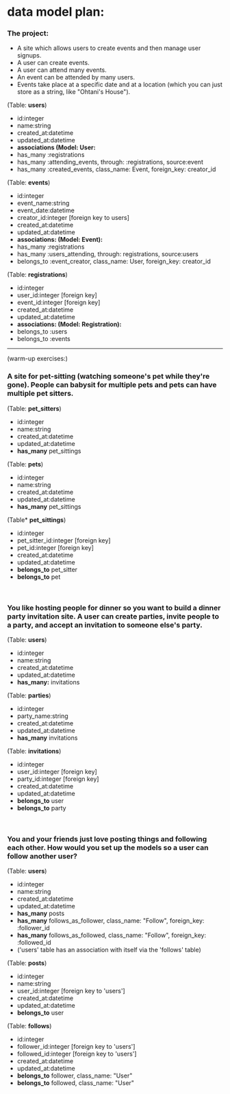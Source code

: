 # data model plan:

### The project:

- A site which allows users to create events and then manage user signups.
- A user can create events. 
- A user can attend many events. 
- An event can be attended by many users. 
- Events take place at a specific date and at a location (which you can just store as a string, like "Ohtani's House").


(Table: **users**)
- id:integer
- name:string
- created_at:datetime
- updated_at:datetime
- **associations (Model: User:**
- has_many :registrations
- has_many :attending_events, through: :registrations, source:event
- has_many :created_events, class_name: Event, foreign_key: creator_id


(Table: **events**)
- id:integer
- event_name:string
- event_date:datetime
- creator_id:integer [foreign key to users]
- created_at:datetime
- updated_at:datetime
- **associations: (Model: Event):**
- has_many :registrations
- has_many :users_attending, through: registrations, source:users
- belongs_to :event_creator, class_name: User, foreign_key: creator_id


(Table: **registrations**)
- id:integer
- user_id:integer [foreign key]
- event_id:integer [foreign key]
- created_at:datetime
- updated_at:datetime
- **associations: (Model: Registration):**
- belongs_to :users
- belongs_to :events

 
<hr>
(warm-up exercises:)

### A site for pet-sitting (watching someone's pet while they're gone). People can babysit for multiple pets and pets can have multiple pet sitters.

(Table: **pet_sitters**)

- id:integer
- name:string
- created_at:datetime
- updated_at:datetime
- **has_many** pet_sittings

(Table: **pets**)

- id:integer
- name:string
- created_at:datetime
- updated_at:datetime
- **has_many** pet_sittings

(Table* **pet_sittings**)

- id:integer
- pet_sitter_id:integer [foreign key]
- pet_id:integer [foreign key]
- created_at:datetime
- updated_at:datetime
- **belongs_to** pet_sitter
- **belongs_to** pet

<br>

### You like hosting people for dinner so you want to build a dinner party invitation site. A user can create parties, invite people to a party, and accept an invitation to someone else's party.

(Table: **users**)

- id:integer
- name:string
- created_at:datetime
- updated_at:datetime
- **has_many:** invitations

(Table: **parties**)

- id:integer
- party_name:string
- created_at:datetime
- updated_at:datetime
- **has_many** invitations

(Table: **invitations**)

- id:integer
- user_id:integer [foreign key]
- party_id:integer [foreign key]
- created_at:datetime
- updated_at:datetime
- **belongs_to** user
- **belongs_to** party

<br>

### You and your friends just love posting things and following each other. How would you set up the models so a user can follow another user?

(Table: **users**)

- id:integer
- name:string
- created_at:datetime
- updated_at:datetime
- **has_many** posts
- **has_many** follows_as_follower, class_name: "Follow", foreign_key: :follower_id 
- **has_many** follows_as_followed, class_name: "Follow", foreign_key: :followed_id
- ('users' table has an association with itself via the 'follows' table)



(Table: **posts**)

- id:integer
- name:string
- user_id:integer [foreign key to 'users']
- created_at:datetime
- updated_at:datetime
- **belongs_to** user

(Table: **follows**)

- id:integer
- follower_id:integer [foreign key to 'users']
- followed_id:integer [foreign key to 'users']
- created_at:datetime
- updated_at:datetime
- **belongs_to** follower, class_name: "User"
- **belongs_to** followed, class_name: "User"
